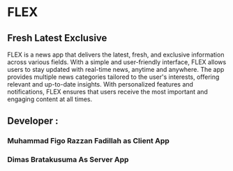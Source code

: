 # FLEX  
## Fresh Latest Exclusive
FLEX is a news app that delivers the latest, fresh, and exclusive information across various fields. With a simple and user-friendly interface, FLEX allows users to stay updated with real-time news, anytime and anywhere. The app provides multiple news categories tailored to the user's interests, offering relevant and up-to-date insights. With personalized features and notifications, FLEX ensures that users receive the most important and engaging content at all times.
## Developer :
### Muhammad Figo Razzan Fadillah as Client App
### Dimas Bratakusuma As Server App

